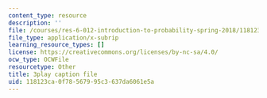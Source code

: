 ```yaml
---
content_type: resource
description: ''
file: /courses/res-6-012-introduction-to-probability-spring-2018/118123ca0f78567995c3637da6061e5a_Xwd4ABlO0Dc.vtt
file_type: application/x-subrip
learning_resource_types: []
license: https://creativecommons.org/licenses/by-nc-sa/4.0/
ocw_type: OCWFile
resourcetype: Other
title: 3play caption file
uid: 118123ca-0f78-5679-95c3-637da6061e5a
---
```

